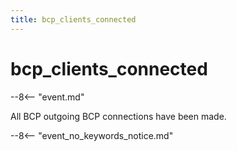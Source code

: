```yaml
---
title: bcp_clients_connected
---
```


# bcp_clients_connected


--8<-- "event.md"

All BCP outgoing BCP connections have been made.

--8<-- "event_no_keywords_notice.md"
